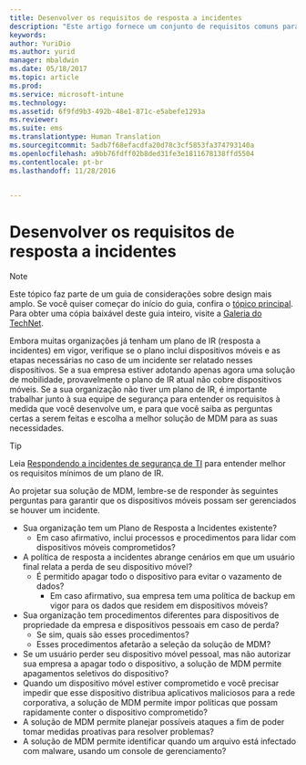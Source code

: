 ```yaml
---
title: Desenvolver os requisitos de resposta a incidentes
description: "Este artigo fornece um conjunto de requisitos comuns para desenvolver um processo de resposta a incidentes em um cenário de gerenciamento de dispositivo móvel."
keywords: 
author: YuriDio
ms.author: yurid
manager: mbaldwin
ms.date: 05/18/2017
ms.topic: article
ms.prod: 
ms.service: microsoft-intune
ms.technology: 
ms.assetid: 6f9fd9b3-492b-48e1-871c-e5abefe1293a
ms.reviewer: 
ms.suite: ems
ms.translationtype: Human Translation
ms.sourcegitcommit: 5adb7f68efacdfa20d78c3cf5853fa374793140a
ms.openlocfilehash: a9bb76fdff02b8ded31fe3e1811678138ffd5504
ms.contentlocale: pt-br
ms.lasthandoff: 11/28/2016


---
```


# <a name="develop-your-incident-response-requirements"></a>Desenvolver os requisitos de resposta a incidentes

>[!NOTE]
>Este tópico faz parte de um guia de considerações sobre design mais amplo. Se você quiser começar do início do guia, confira o [tópico principal](mdm-design-considerations-guide.md). Para obter uma cópia baixável deste guia inteiro, visite a [Galeria do TechNet](https://gallery.technet.microsoft.com/Mobile-Device-Management-7d401582).

Embora muitas organizações já tenham um plano de IR (resposta a incidentes) em vigor, verifique se o plano inclui dispositivos móveis e as etapas necessárias no caso de um incidente ser relatado nesses dispositivos. Se a sua empresa estiver adotando apenas agora uma solução de mobilidade, provavelmente o plano de IR atual não cobre dispositivos móveis.
Se a sua organização não tiver um plano de IR, é importante trabalhar junto à sua equipe de segurança para entender os requisitos à medida que você desenvolve um, e para que você saiba as perguntas certas a serem feitas e escolha a melhor solução de MDM para as suas necessidades.

>[!TIP]
> Leia [Respondendo a incidentes de segurança de TI](https://technet.microsoft.com/library/cc700825.aspx) para entender melhor os requisitos mínimos de um plano de IR.

Ao projetar sua solução de MDM, lembre-se de responder às seguintes perguntas para garantir que os dispositivos móveis possam ser gerenciados se houver um incidente.

- Sua organização tem um Plano de Resposta a Incidentes existente?
    - Em caso afirmativo, inclui processos e procedimentos para lidar com dispositivos móveis comprometidos?
- A política de resposta a incidentes abrange cenários em que um usuário final relata a perda de seu dispositivo móvel?
    - É permitido apagar todo o dispositivo para evitar o vazamento de dados?
        - Em caso afirmativo, sua empresa tem uma política de backup em vigor para os dados que residem em dispositivos móveis?
- Sua organização tem procedimentos diferentes para dispositivos de propriedade da empresa e dispositivos pessoais em caso de perda?
    - Se sim, quais são esses procedimentos?
    - Esses procedimentos afetarão a seleção da solução de MDM?
- Se um usuário perder seu dispositivo móvel pessoal, mas não autorizar sua empresa a apagar todo o dispositivo, a solução de MDM permite apagamentos seletivos do dispositivo?
- Quando um dispositivo móvel estiver comprometido e você precisar impedir que esse dispositivo distribua aplicativos maliciosos para a rede corporativa, a solução de MDM permite impor políticas que possam rapidamente conter o dispositivo comprometido?
- A solução de MDM permite planejar possíveis ataques a fim de poder tomar medidas proativas para resolver problemas?
- A solução de MDM permite identificar quando um arquivo está infectado com malware, usando um console de gerenciamento?

